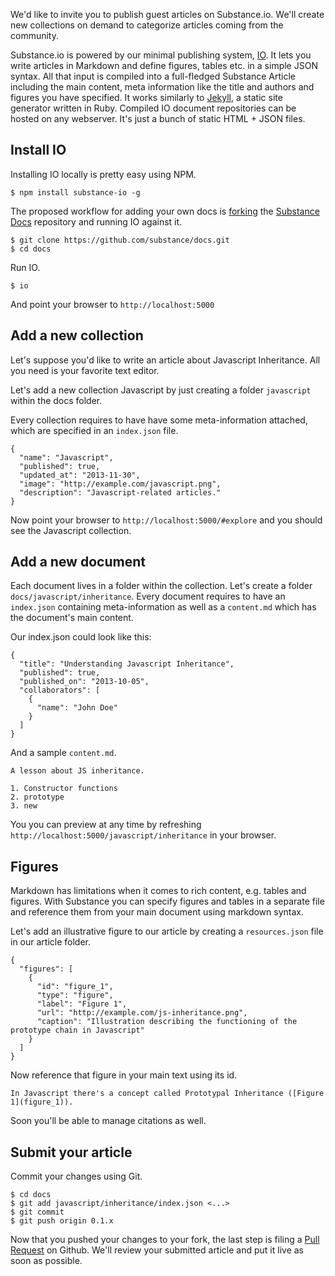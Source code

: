 We'd like to invite you to publish guest articles on Substance.io. We'll create new collections on demand to categorize articles coming from the community.

Substance.io is powered by our minimal publishing system, [IO](http://github.com/substance/io). It lets you write articles in Markdown and define figures, tables etc. in a simple JSON syntax. All that input is compiled into a full-fledged Substance Article including the main content, meta information like the title and authors and figures you have specified. It works similarly to [Jekyll](http://jekyllrb.com/), a static site generator written in Ruby. Compiled IO document repositories can be hosted on any webserver. It's just a bunch of static HTML + JSON files.

## Install IO

Installing IO locally is pretty easy using NPM.

    $ npm install substance-io -g

The proposed workflow for adding your own docs is [forking](https://help.github.com/articles/fork-a-repo) the [Substance Docs](http://github.com/substance/docs) repository and running IO against it.

    $ git clone https://github.com/substance/docs.git
    $ cd docs

Run IO.

    $ io

And point your browser to `http://localhost:5000`

## Add a new collection

Let's suppose you'd like to write an article about Javascript Inheritance. All you need is your favorite text editor.


Let's add a new collection Javascript by just creating a folder `javascript` within the docs folder.

Every collection requires to have have some meta-information attached, which are specified in an `index.json` file.

    {
      "name": "Javascript",
      "published": true,
      "updated_at": "2013-11-30",
      "image": "http://example.com/javascript.png",
      "description": "Javascript-related articles."
    }

Now point your browser to `http://localhost:5000/#explore` and you should see the Javascript collection.

## Add a new document

Each document lives in a folder within the collection. Let's create a folder `docs/javascript/inheritance`. Every document requires to have an `index.json` containing meta-information as well as a `content.md` which has the document's main content.

Our index.json could look like this:

    {
      "title": "Understanding Javascript Inheritance",
      "published": true,
      "published_on": "2013-10-05",
      "collaborators": [
        {
          "name": "John Doe"
        }
      ]
    }

And a sample `content.md`.

    A lesson about JS inheritance.

    1. Constructor functions
    2. prototype
    3. new

You you can preview at any time by refreshing `http://localhost:5000/javascript/inheritance` in your browser.


## Figures

Markdown has limitations when it comes to rich content, e.g. tables and figures. With Substance you can specify figures and tables in a separate file and reference them from your main document using markdown syntax.

Let's add an illustrative figure to our article by creating a `resources.json` file in our article folder.

    {
      "figures": [
        {
          "id": "figure_1",
          "type": "figure",
          "label": "Figure 1",
          "url": "http://example.com/js-inheritance.png",
          "caption": "Illustration describing the functioning of the prototype chain in Javascript"
        }
      ]
    }

Now reference that figure in your main text using its id.

    In Javascript there's a concept called Prototypal Inheritance ([Figure 1](figure_1)).

Soon you'll be able to manage citations as well.

## Submit your article

Commit your changes using Git.

    $ cd docs
    $ git add javascript/inheritance/index.json <...>
    $ git commit
    $ git push origin 0.1.x

Now that you pushed your changes to your fork, the last step is filing a [Pull Request](https://help.github.com/articles/using-pull-requests) on Github. We'll review your submitted article and put it live as soon as possible.